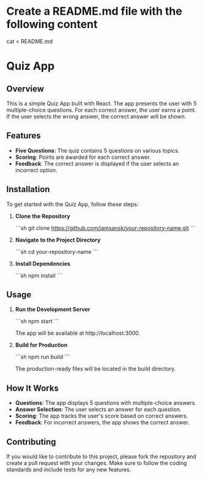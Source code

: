 # Create a README.md file with the following content

cat <<EOF > README.md
# Quiz App

## Overview

This is a simple Quiz App built with React. The app presents the user with 5 multiple-choice questions. For each correct answer, the user earns a point. If the user selects the wrong answer, the correct answer will be shown. 

## Features

- **Five Questions**: The quiz contains 5 questions on various topics.
- **Scoring**: Points are awarded for each correct answer.
- **Feedback**: The correct answer is displayed if the user selects an incorrect option.

## Installation

To get started with the Quiz App, follow these steps:

1. **Clone the Repository**

   \`\`\`sh
   git clone https://github.com/iamsansk/your-repository-name.git
   \`\`\`

2. **Navigate to the Project Directory**

   \`\`\`sh
   cd your-repository-name
   \`\`\`

3. **Install Dependencies**

   \`\`\`sh
   npm install
   \`\`\`

## Usage

1. **Run the Development Server**

   \`\`\`sh
   npm start
   \`\`\`

   The app will be available at http://localhost:3000.

2. **Build for Production**

   \`\`\`sh
   npm run build
   \`\`\`

   The production-ready files will be located in the build directory.

## How It Works

- **Questions**: The app displays 5 questions with multiple-choice answers.
- **Answer Selection**: The user selects an answer for each question.
- **Scoring**: The app tracks the user's score based on correct answers.
- **Feedback**: For incorrect answers, the app shows the correct answer.

## Contributing

If you would like to contribute to this project, please fork the repository and create a pull request with your changes. Make sure to follow the coding standards and include tests for any new features.

